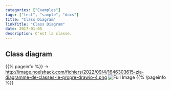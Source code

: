 ```yaml
---
categories: ["Examples"]
tags: ["test", "sample", "docs"]
title: "Class Diagram"
linkTitle: "Class Diagram"
date: 2017-01-05
description: C'est la classe.
---
```


## **Class diagram**

{{% pageinfo %}}
-> http://image.noelshack.com/fichiers/2022/09/4/1646303615-zia-diagramme-de-classes-le-propre-drawio-4.png
![Full Image](http://image.noelshack.com/fichiers/2022/09/4/1646303615-zia-diagramme-de-classes-le-propre-drawio-4.png)
{{% /pageinfo %}}

